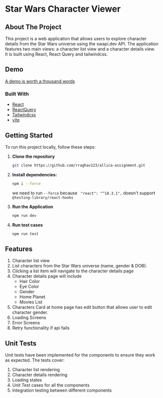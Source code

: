 
# Star Wars Character Viewer

<!-- ABOUT THE PROJECT -->
## About The Project

This project is a web application that allows users to explore character details from the Star Wars universe using the swapi.dev API. The application features two main views: a character list view and a character details view. It is built using React, React Query and tailwindcss.

## Demo
[A demo is worth a thousand words](https://allica-assignment.vercel.app/)

### Built With
* [React](https://react.dev/)<br />
* [ReactQuery](https://tanstack.com/query/v3)<br />
* [Tailwindcss](https://tailwindcss.com/)<br />
* [vite](https://vite.dev/)<br />


<!-- GETTING STARTED -->
## Getting Started
To run this project locally, follow these steps:

1. **Clone the repository** <br />
   ```sh
   git clone https://github.com/rraghav123/allica-assignment.git
   ```
2. **Install dependencies:** <br />
    ```sh
   npm i --force
   ```
   we need to run ```--force``` because 
   ``` "react": "^18.3.1",``` doesn't support
   ```@testing-library/react-hooks```
   
3. **Run the Application** <br />
    ```sh
   npm run dev
   ```
4. **Run test cases** <br />
    ```sh
   npm run test
   ```
## Features

1. Character list view
2. List characters from the Star Wars universe (name, gender &amp; DOB).
3. Clicking a list item will navigate to the character details page
4. Character details page will include 
   * Hair Color
   * Eye Color
   * Gender
   * Home Planet
   * Movies List
5. Characters Card at home page has edit button that allows user to edit character gender.
6. Loading Screens
7. Error Screens
8. Retry functionality if api fails


## Unit Tests
Unit tests have been implemented for the components to ensure they work as expected. The tests cover:

1. Character list rendering
2. Character details rendering
3. Loading states
4. Unit Test cases for all the components
5. Integration testing between different components
   